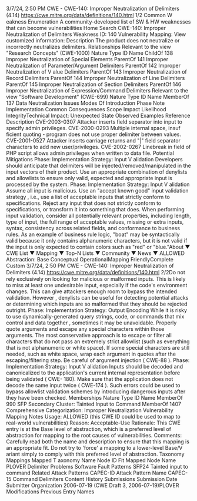 3/7/24, 2:50 PM CWE - CWE-140: Improper Neutralization of Delimiters (4.14)
https://cwe.mitre.org/data/deﬁnitions/140.html 1/2
Common W eakness Enumeration
A community-developed list of SW & HW weaknesses that can become
vulnerabilities
Home Search
CWE-140: Improper Neutralization of Delimiters
Weakness ID: 140
Vulnerability Mapping: 
View customized information:
 Description
The product does not neutralize or incorrectly neutralizes delimiters.
 Relationships
 Relevant to the view "Research Concepts" (CWE-1000)
Nature Type ID Name
ChildOf 138 Improper Neutralization of Special Elements
ParentOf 141 Improper Neutralization of Parameter/Argument Delimiters
ParentOf 142 Improper Neutralization of V alue Delimiters
ParentOf 143 Improper Neutralization of Record Delimiters
ParentOf 144 Improper Neutralization of Line Delimiters
ParentOf 145 Improper Neutralization of Section Delimiters
ParentOf 146 Improper Neutralization of Expression/Command Delimiters
 Relevant to the view "Software Development" (CWE-699)
Nature Type ID Name
MemberOf 137 Data Neutralization Issues
 Modes Of Introduction
Phase Note
Implementation
 Common Consequences
Scope Impact Likelihood
IntegrityTechnical Impact: Unexpected State
 Observed Examples
Reference Description
CVE-2003-0307 Attacker inserts field separator into input to specify admin privileges.
CVE-2000-0293 Multiple internal space, insuf ficient quoting - program does not use proper delimiter between values.
CVE-2001-0527 Attacker inserts carriage returns and "|" field separator characters to add new user/privileges.
CVE-2002-0267 Linebreak in field of PHP script allows admin privileges when written to data file.
 Potential Mitigations
Phase: Implementation
Strategy: Input V alidation
Developers should anticipate that delimiters will be injected/removed/manipulated in the input vectors of their product. Use an
appropriate combination of denylists and allowlists to ensure only valid, expected and appropriate input is processed by the
system.
Phase: Implementation
Strategy: Input V alidation
Assume all input is malicious. Use an "accept known good" input validation strategy , i.e., use a list of acceptable inputs that
strictly conform to specifications. Reject any input that does not strictly conform to specifications, or transform it into something
that does.
When performing input validation, consider all potentially relevant properties, including length, type of input, the full range of
acceptable values, missing or extra inputs, syntax, consistency across related fields, and conformance to business rules. As an
example of business rule logic, "boat" may be syntactically valid because it only contains alphanumeric characters, but it is not
valid if the input is only expected to contain colors such as "red" or "blue."About ▼ CWE List ▼ Mapping ▼ Top-N Lists ▼ Community ▼ News ▼
ALLOWED
Abstraction: Base
Conceptual OperationalMapping
FriendlyComplete Custom
3/7/24, 2:50 PM CWE - CWE-140: Improper Neutralization of Delimiters (4.14)
https://cwe.mitre.org/data/deﬁnitions/140.html 2/2Do not rely exclusively on looking for malicious or malformed inputs. This is likely to miss at least one undesirable input,
especially if the code's environment changes. This can give attackers enough room to bypass the intended validation. However ,
denylists can be useful for detecting potential attacks or determining which inputs are so malformed that they should be rejected
outright.
Phase: Implementation
Strategy: Output Encoding
While it is risky to use dynamically-generated query strings, code, or commands that mix control and data together , sometimes it
may be unavoidable. Properly quote arguments and escape any special characters within those arguments. The most
conservative approach is to escape or filter all characters that do not pass an extremely strict allowlist (such as everything that is
not alphanumeric or white space). If some special characters are still needed, such as white space, wrap each argument in
quotes after the escaping/filtering step. Be careful of argument injection ( CWE-88 ).
Phase: Implementation
Strategy: Input V alidation
Inputs should be decoded and canonicalized to the application's current internal representation before being validated ( CWE-
180). Make sure that the application does not decode the same input twice ( CWE-174 ). Such errors could be used to bypass
allowlist validation schemes by introducing dangerous inputs after they have been checked.
 Memberships
Nature Type ID Name
MemberOf 990 SFP Secondary Cluster: Tainted Input to Command
MemberOf 1407 Comprehensive Categorization: Improper Neutralization
 Vulnerability Mapping Notes
Usage: ALLOWED (this CWE ID could be used to map to real-world vulnerabilities)
Reason: Acceptable-Use
Rationale:
This CWE entry is at the Base level of abstraction, which is a preferred level of abstraction for mapping to the root causes of
vulnerabilities.
Comments:
Carefully read both the name and description to ensure that this mapping is an appropriate fit. Do not try to 'force' a mapping to a
lower-level Base/V ariant simply to comply with this preferred level of abstraction.
 Taxonomy Mappings
Mapped T axonomy Name Node ID Fit Mapped Node Name
PLOVER Delimiter Problems
Software Fault Patterns SFP24 Tainted input to command
 Related Attack Patterns
CAPEC-ID Attack Pattern Name
CAPEC-15 Command Delimiters
 Content History
 Submissions
Submission Date Submitter Organization
2006-07-19
(CWE Draft 3, 2006-07-19)PLOVER
 Modifications
 Previous Entry Names
